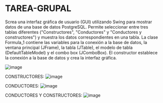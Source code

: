 # TAREA-GRUPAL
Screa una interfaz gráfica de usuario (GUI) utilizando Swing para mostrar datos de una base de datos PostgreSQL. Permite seleccionar entre tres tablas diferentes ("Constructores", "Conductores" y "Conductores y constructores") y muestra los datos correspondientes en una tabla. La clase Formula_1 contiene las variables para la conexión a la base de datos, la ventana principal (JFrame), la tabla (JTable), el modelo de tabla (DefaultTableModel) y el combo box (JComboBox).
El constructor establece la conexión a la base de datos y crea la interfaz gráfica.

![image](https://github.com/ItsRonald21/TAREA-GRUPAL/assets/135067815/1be8ce90-0f0f-4b91-92fc-f6927c632ece)

CONSTRUCTORES:
![image](https://github.com/ItsRonald21/TAREA-GRUPAL/assets/135067815/95148106-c58d-4ab0-93e4-549226c02ef4)

CONDUCTORES:
![image](https://github.com/ItsRonald21/TAREA-GRUPAL/assets/135067815/a916ba4b-7bfb-4a27-8e9c-982d06b68d54)

CONDUCTORES Y CONSTRUCTORES:
![image](https://github.com/ItsRonald21/TAREA-GRUPAL/assets/135067815/68a3da0a-b4a6-407a-ba76-f3e5b31a0a70)


